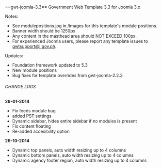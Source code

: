 ==gwt-joomla-3.3==
Government Web Template 3.3 for Joomla 3.x

Notes:
* See modulepositions.jpg in /images for this template's module positions.
* Banner width should be 1250px
* Any content in the masthead area should NOT EXCEED 100px.
* For experienced Joomla users, please report any template issues to gwtsupport@i.gov.ph.

Updates:
* Foundation framework updated to 5.3
* New module positions
* Bug fixes for template overrides from gwt-joomla-2.2.3

###### CHANGE LOGS
**29-01-2014**
- Fix feeds module bug
- added PST settings
- Dynamic sidebar, hides entire sidebar if no modules is present
- Fix content floating
- Re-added accesibility option

**29-10-2014**
- Dynamic top panels, auto width resizing up to 4 columns
- Dynamic bottom panels, auto width resizing up to 4 columns
- Dynamic agency footer region, auto width resizing up to 4 columns
